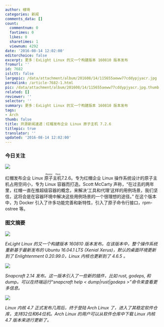 ```yaml
---
author: 棣琦
categories: 新闻
comments_data: []
count:
  commentnum: 0
  favtimes: 0
  likes: 0
  sharetimes: 1
  viewnum: 4292
date: '2016-08-14 12:02:00'
editorchoice: false
excerpt: 更多：ExLight Linux 的又一个构建版本 160810 版本发布
fromurl: ''
id: 7682
islctt: false
largepic: /data/attachment/album/201608/14/115655aeww77cddypjyacr.jpg
permalink: /article-7682-1.html
pic: /data/attachment/album/201608/14/115655aeww77cddypjyacr.jpg.thumb.jpg
related: []
reviewer: ''
selector: ''
summary: 更多：ExLight Linux 的又一个构建版本 160810 版本发布
tags:
- Arch
thumb: false
title: 开源新闻速递：红帽发布企业 Linux 原子主机 7.2.6
titlepic: true
translator: ''
updated: '2016-08-14 12:02:00'
---
```


### 今日关注


![](/data/attachment/album/201608/14/115655aeww77cddypjyacr.jpg)


红帽发布企业 Linux <ruby> 原子主机 <rp>  （ </rp> <rt>  Atomic Host </rt> <rp>  ） </rp></ruby>7.2.6。专为红帽企业 Linux 操作系统设计的原子主机占用空间小，专为 Linux 容器而打造。Scott McCarty 声称，“在过去的两年里，红帽一直在推超级容器的概念，来解决‘工具和代理’这样的用例场景，我们坚信，这将会是在容器环境中解决这些用例场景的一个很理想的途径。” 在这个版本中，为 Docker 引入了许多功能完善和新特性，引入了原子命令行接口，rpm-ostree 等。


### 图文摘要


![](/data/attachment/album/201608/14/115801fdzhdzdsbdhucppd.jpg)


*ExLight Linux 的又一个构建版本 160810 版本发布。在该版本中，整个操作系统重新基于最新发布的 Ubuntu 16.04.1 LTS (Xenial Xerus)，默认的桌面环境更新到了 Enlightenment 0.20.99.0，Linux 内核也更新到了 4.6.5 。*


![](/data/attachment/album/201608/14/120002qq22n4z2c443qb24.jpg)


*Snapcraft 2.14 发布。这一版本引入了一些新的插件，比如 rust, godeps, 和 dump。可以在终端运行“snapcraft help < dump|rust|godeps >”命令来查看更多信息。*


![](/data/attachment/album/201608/14/120018efoeog8dlw96hkk5.jpg)


*Linux 内核 4.7 正式发布几周后，终于登陆 Arch Linux 了，进入了其稳定软件仓库，支持32位和64位机。Arch Linux 的用户可以从软件仓库中下载 Linux 内核 4.7 版本来进行更新了。*